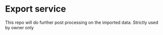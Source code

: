 # Export service

This repo will do further post processing on the imported data. Strictly used by owner only
